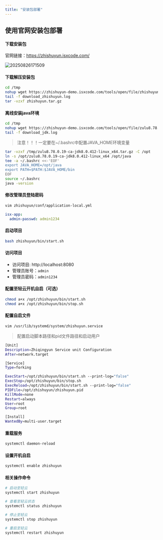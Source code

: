 ```yaml
---
title: "安装包部署"
---
```


## 使用官网安装包部署

#### 下载安装包

官网链接：https://zhishuyun.isxcode.com/

![20250826171509](https://img.isxcode.com/picgo/20250826171509.png)

#### 下载解压安装包

```bash
cd /tmp
nohup wget https://zhishuyun-demo.isxcode.com/tools/open/file/zhishuyun.tar.gz >> download_zhishuyun.log 2>&1 &
tail -f download_zhishuyun.log
tar -vzxf zhishuyun.tar.gz
```

#### 离线安装java环境

```bash
cd /tmp
nohup wget https://zhishuyun-demo.isxcode.com/tools/open/file/zulu8.78.0.19-ca-jdk8.0.412-linux_x64.tar.gz >> download_jdk.log 2>&1 &
tail -f download_jdk.log
```

> 注意！！！一定要在~/.bashrc中配置JAVA_HOME环境变量

```bash
tar -vzxf /tmp/zulu8.78.0.19-ca-jdk8.0.412-linux_x64.tar.gz -C /opt
ln -s /opt/zulu8.78.0.19-ca-jdk8.0.412-linux_x64 /opt/java
tee -a ~/.bashrc <<-'EOF'
export JAVA_HOME=/opt/java
export PATH=$PATH:$JAVA_HOME/bin
EOF
source ~/.bashrc
java -version
```

#### 修改管理员登陆密码

```bash
vim zhishuyun/conf/application-local.yml
```

```yml
isx-app:
  admin-passwd: admin1234
```

#### 启动项目

```bash
bash zhishuyun/bin/start.sh
```

#### 访问项目

- 访问项目: http://localhost:8080 
- 管理员账号：`admin` 
- 管理员密码：`admin1234` 


#### 配置至轻云开机自启（可选）

```bash
chmod a+x /opt/zhishuyun/bin/start.sh
chmod a+x /opt/zhishuyun/bin/stop.sh
```

#### 配置自启文件

```bash
vim /usr/lib/systemd/system/zhishuyun.service
```

> 配置启动脚本路径和pid文件路径和启动用户

```bash
[Unit]
Description=Zhiqingyun Service unit Configuration
After=network.target

[Service]
Type=forking

ExecStart=/opt/zhishuyun/bin/start.sh --print-log="false"
ExecStop=/opt/zhishuyun/bin/stop.sh
ExecReload=/opt/zhishuyun/bin/start.sh --print-log="false"
PIDFile=/opt/zhishuyun/zhishuyun.pid
KillMode=none
Restart=always
User=root
Group=root

[Install]
WantedBy=multi-user.target
```

#### 重载服务

```bash
systemctl daemon-reload
```

#### 设置开机自启

```bash
systemctl enable zhishuyun
```

#### 相关操作命令

```bash
# 启动至轻云
systemctl start zhishuyun

# 查看至轻云状态
systemctl status zhishuyun

# 停止至轻云
systemctl stop zhishuyun

# 重启至轻云
systemctl restart zhishuyun
```